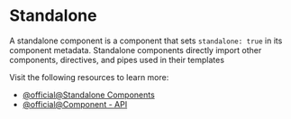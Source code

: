 # Standalone

A standalone component is a component that sets `standalone: true` in its component metadata. Standalone components directly import other components, directives, and pipes used in their templates

Visit the following resources to learn more:

- [@official@Standalone Components](https://angular.dev/guide/components/importing#standalone-components)
- [@official@Component - API](https://angular.dev/api/core/Component#standalone)
